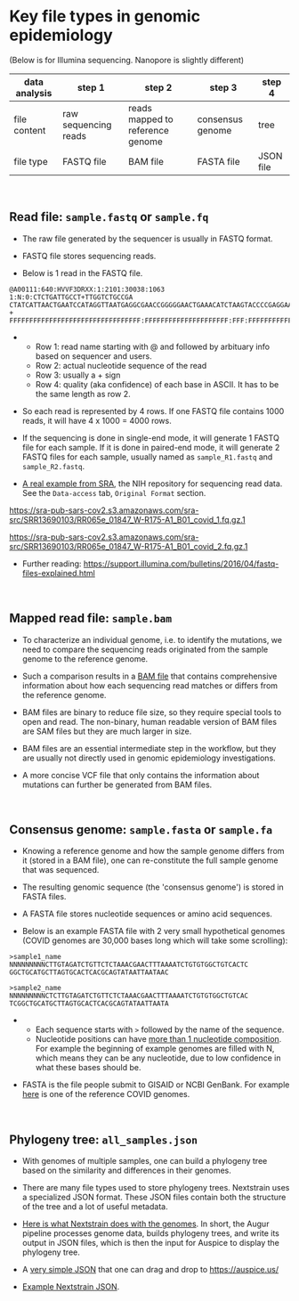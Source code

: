 # Key file types in genomic epidemiology 
(Below is for Illumina sequencing. Nanopore is slightly different)

| data analysis | step 1 | step 2 | step 3 | step 4 | 
|---|-----|------|-------|--|
| file content | raw sequencing reads | reads mapped to reference genome | consensus genome | tree |
| file type | FASTQ file | BAM file | FASTA file | JSON file |

<br>

## Read file: `sample.fastq` or `sample.fq`

- The raw file generated by the sequencer is usually in FASTQ format. 

- FASTQ file stores sequencing reads.

- Below is 1 read in the FASTQ file. 
```
@A00111:640:HVVF3DRXX:1:2101:30038:1063 1:N:0:CTCTGATTGCCT+TTGGTCTGCCGA
CTATCATTAACTGAATCCATAGGTTAATGAGGCGAACCGGGGGAACTGAAACATCTAAGTACCCCGAGGAAAAGAAATCAACCGAGATTCCCCCAGTAGCGGCGA
+
FFFFFFFFFFFFFFFFFFFFFFFFFFFFFFFFF:FFFFFFFFFFFFFFFFFFFFF:FFF:FFFFFFFFFFFFFFFFFF:FFFFFFFFFFFFFFFFF:FFFFFFFF
```
-  
   + Row 1: read name starting with @ and followed by arbituary info based on sequencer and users.
   + Row 2: actual nucleotide sequence of the read
   + Row 3: usually a + sign
   + Row 4: quality (aka confidence) of each base in ASCII. It has to be the same length as row 2.

- So each read is represented by 4 rows. If one FASTQ file contains 1000 reads, it will have 4 x 1000 = 4000 rows.

- If the sequencing is done in single-end mode, it will generate 1 FASTQ file for each sample. If it is done in paired-end mode, it will generate 2 FASTQ files for each sample, usually named as `sample_R1.fastq` and `sample_R2.fastq`.

- [A real example from SRA](https://trace.ncbi.nlm.nih.gov/Traces/sra/?run=SRR13690103), the NIH repository for sequencing read data. See the `Data-access` tab,  `Original Format` section. 

https://sra-pub-sars-cov2.s3.amazonaws.com/sra-src/SRR13690103/RR065e_01847_W-R175-A1_B01_covid_1.fq.gz.1

https://sra-pub-sars-cov2.s3.amazonaws.com/sra-src/SRR13690103/RR065e_01847_W-R175-A1_B01_covid_2.fq.gz.1  

- Further reading: https://support.illumina.com/bulletins/2016/04/fastq-files-explained.html

<br>

## Mapped read file: `sample.bam`

- To characterize an individual genome, i.e. to identify the mutations, we need to compare the sequencing reads originated from the sample genome to the reference genome.

- Such a comparison results in a [BAM file](https://samtools.github.io/hts-specs/SAMv1.pdf) that contains comprehensive information about how each sequencing read matches or differs from the reference genome. 

- BAM files are binary to reduce file size, so they require special tools to open and read. The non-binary, human readable version of BAM files are SAM files but they are much larger in size.

- BAM files are an essential intermediate step in the workflow, but they are usually not directly used in genomic epidemiology investigations.

- A more concise VCF file that only contains the information about mutations can further be generated from BAM files. 

<br>

## Consensus genome: `sample.fasta` or `sample.fa`

- Knowing a reference genome and how the sample genome differs from it (stored in a BAM file), one can re-constitute the full sample genome that was sequenced. 

- The resulting genomic sequence (the 'consensus genome') is stored in FASTA files.

- A FASTA file stores nucleotide sequences or amino acid sequences.

- Below is an example FASTA file with 2 very small hypothetical genomes (COVID genomes are 30,000 bases long which will take some scrolling):

```
>sample1_name
NNNNNNNNNCTTGTAGATCTGTTCTCTAAACGAACTTTAAAATCTGTGTGGCTGTCACTC
GGCTGCATGCTTAGTGCACTCACGCAGTATAATTAATAAC

>sample2_name
NNNNNNNNNCTCTTGTAGATCTGTTCTCTAAACGAACTTTAAAATCTGTGTGGCTGTCAC
TCGGCTGCATGCTTAGTGCACTCACGCAGTATAATTAATA
```
-
  + Each sequence starts with `>` followed by the name of the sequence.
  + Nucleotide positions can have [more than 1 nucleotide composition](https://genome.ucsc.edu/goldenPath/help/iupac.html.). For example the beginning of example genomes are filled with N, which means they can be any nucleotide, due to low confidence in what these bases should be. 

- FASTA is the file people submit to GISAID or NCBI GenBank. For example [here](https://www.ncbi.nlm.nih.gov/nuccore/MN908947.3?report=fasta) is one of the reference COVID genomes.

<br>

## Phylogeny tree: `all_samples.json`

- With genomes of multiple samples, one can build a phylogeny tree based on the similarity and differences in their genomes. 

- There are many file types used to store phylogeny trees. Nextstrain uses a specialized JSON format. These JSON files contain both the structure of the tree and a lot of useful metadata. 

- [Here is what Nextstrain does with the genomes](https://docs.nextstrain.org/projects/augur/en/stable/index.html). In short, the Augur pipeline processes genome data, builds phylogeny trees, and write its output in JSON files, which is then the input for Auspice to display the phylogeny tree. 

- A [very simple JSON](https://github.com/czbiohub/covidtracker/raw/master/auspice/covidtracker_pawnee-examples.json) that one can drag and drop to https://auspice.us/

- [Example Nextstrain JSON](https://github.com/nextstrain/augur/blob/master/augur/data/schema-export-v2.json).

